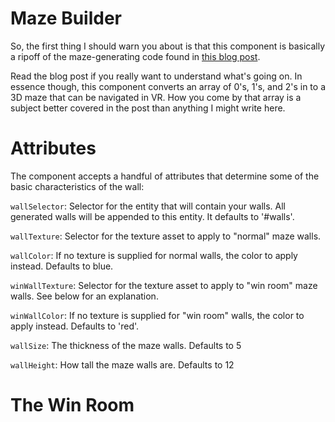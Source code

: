 # Maze Builder

So, the first thing I should warn you about is that this component is basically
a ripoff of the maze-generating code found in [this blog
post]('https://24ways.org/2016/first-steps-in-vr/'). 

Read the blog post if you really want to understand what's going on. In essence
though, this component converts an array of 0's, 1's, and 2's in to a 3D maze
that can be navigated in VR. How you come by that array is a subject better
covered in the post than anything I might write here.

# Attributes

The component accepts a handful of attributes that determine some of the basic
characteristics of the wall:

`wallSelector`: Selector for the entity that will contain your walls. All
generated walls will be appended to this entity. It defaults to '#walls'.

`wallTexture`: Selector for the texture asset to apply to "normal" maze walls.

`wallColor`: If no texture is supplied for normal walls, the color to apply
instead. Defaults to blue.

`winWallTexture`: Selector for the texture asset to apply to "win room" maze
walls. See below for an explanation.

`winWallColor`: If no texture is supplied for "win room" walls, the color to
apply instead. Defaults to 'red'.

`wallSize`: The thickness of the maze walls. Defaults to 5

`wallHeight`: How tall the maze walls are. Defaults to 12

# The Win Room


